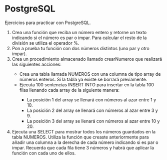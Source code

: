 # PostgreSQL
Ejercicios para practicar con PostgreSQL.
<ol>
<li>Crea una función que reciba un número entero y retorne un texto indicando si el número es par o impar. Para calcular el resto de la división se utiliza el operador %.</li>

  <li>Pon a prueba tu función con dos números distintos (uno par y otro impar).</li>

  <li>Crea un procedimiento almacenado llamado crearNumeros que realizará las siguientes acciones:</li>
  <ul>
  <li>Crea una tabla llamada NUMEROS con una columna de tipo array de números enteros. Si la tabla ya existe se borrará previamente.</li>
  <li>Ejecuta 100 sentencias INSERT INTO para insertar en la tabla 100 filas llenando cada array de la siguiente manera:</li>
    <ul>
      <li>La posición 1 del array se llenará con números al azar entre 1 y 10.</li>
      <li>La posición 2 del array se llenará con números al azar entre 3 y 9.</li>
      <li>La posición 3 del array se llenará con números al azar entre 10 y 20.</li>
    </ul>
  </ul>
<li>Ejecuta una SELECT para mostrar todos los números guardados en la tabla NUMEROS. Utiliza la función que creaste anteriormente para añadir una columna a la derecha de cada número indicando si es par o impar. Recuerda que cada fila tiene 3 números y habrá que aplicar la función con cada uno de ellos.</li>
</ol>
